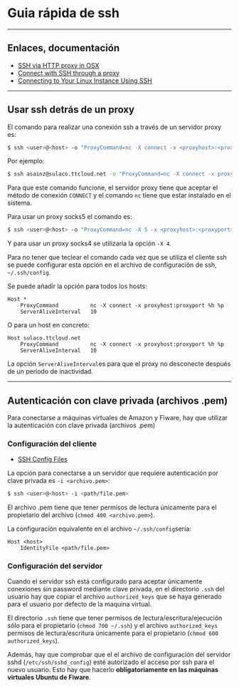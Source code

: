 # Guia rápida de ssh

---

## Enlaces, documentación

* [SSH via HTTP proxy in OSX](http://www.perkin.org.uk/posts/ssh-via-http-proxy-in-osx.html)
* [Connect with SSH through a proxy](https://stackoverflow.com/questions/19161960/connect-with-ssh-through-a-proxy)
* [Connecting to Your Linux Instance Using SSH](http://docs.aws.amazon.com/AWSEC2/latest/UserGuide/AccessingInstancesLinux.html)

---

## Usar ssh detrás de un proxy

El comando para realizar una conexión ssh a través de un servidor proxy es:

```bash
$ ssh <user>@<host> -o "ProxyCommand=nc -X connect -x <proxyhost>:<proxyport> %h %p"
```

Por ejemplo:

```bash
$ ssh asainz@sulaco.ttcloud.net -o "ProxyCommand=nc -X connect -x proxyinternet.tesa:8080 %h %p"
```

Para que este comando funcione, el servidor proxy tiene que aceptar el método de conexión `CONNECT` y el comando `nc` tiene que estar instalado en el sistema.

Para usar un proxy socks5 el comando es:

```bash
$ ssh <user>@<host> -o "ProxyCommand=nc -X 5 -x <proxyhost>:<proxyport> %h %p"
```

Y para usar un proxy socks4 se utilizaría la opción `-X 4`.

Para no tener que teclear el comando cada vez que se utiliza el cliente ssh se puede configurar esta opción en el archivo de configuración de ssh, `~/.ssh/config`.

Se puede añadir la opción para todos los hosts:

	Host *
		ProxyCommand          nc -X connect -x proxyhost:proxyport %h %p
		ServerAliveInterval   10

O para un host en concreto:

	Host sulaco.ttcloud.net
		ProxyCommand          nc -X connect -x proxyhost:proxyport %h %p
		ServerAliveInterval   10

La opción `ServerAliveInterval`es para que el proxy no desconecte después de un periodo de inactividad.

---

## Autenticación con clave privada (archivos .pem)

Para conectarse a máquinas virtuales de Amazon y Fiware, hay que utilizar la autenticación con clave privada (archivos .pem)

### Configuración del cliente

* [SSH Config Files](https://michaelheap.com/ssh-config-files/)

La opción para conectarse a un servidor que requiere autenticación por clave privada es `-i <archivo.pem>`:

```bash
$ ssh <user>@<host> -i <path/file.pem>
```

El archivo .pem tiene que tener permisos de lectura únicamente para el propietario del archivo (`chmod 400 <archivo.pem>`).

La configuracíón equivalente en el archivo `~/.ssh/config`sería:

	Host <host>
		IdentityFile <path/file.pem>

### Configuración del servidor

Cuando el servidor ssh está configurado para aceptar únicamente conexiones sin password mediante clave privada, en el directorio `.ssh` del usuario hay que copiar el archivo `authorized_keys` que se haya generado para el usuario por defecto de la maquina virtual.

El directorio `.ssh` tiene que tener permisos de lectura/escritura/ejecución sólo para el propietario (`chmod 700 ~/.ssh`) y el archivo `authorized_keys` permisos de lectura/escritura únicamente para el propietario (`chmod 600 authorized_keys`).

Además, hay que comprobar que el el archivo de configuración del servidor sshd (`/etc/ssh/sshd_config`) esté autorizado el acceso por ssh para el nuevo usuario. Esto hay que hacerlo **obligatoriamente en las máquinas virtuales Ubuntu de Fiware**.
